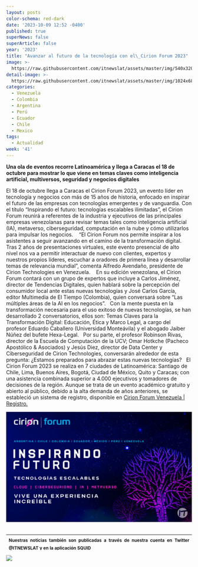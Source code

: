 ```yaml
---
layout: posts
color-schema: red-dark
date: '2023-10-09 12:52 -0400'
published: true
superNews: false
superArticle: false
year: '2023'
title: "Avanzar al futuro de la tecnología con el\_Cirion Forum 2023"
image: >-
  https://raw.githubusercontent.com/itnewslat/assets/master/img/540x320/Cirion-Forum-p.jpg
detail-image: >-
  https://raw.githubusercontent.com/itnewslat/assets/master/img/1024x680/Cirion-Forum-g.jpg
categories:
  - Venezuela
  - Colombia
  - Argentina
  - Perú
  - Ecuador
  - Chile
  - Mexico
tags:
  - Actualidad
week: '41'
---
```

**Una ola de eventos recorre Latinoamérica y llega a Caracas el 18 de octubre para mostrar lo que viene en temas claves como inteligencia artificial, multiversos, seguridad y negocios digitales**

El 18 de octubre llega a Caracas el Cirion Forum 2023, un evento líder en tecnología y negocios con más de 15 años de historia, enfocado en inspirar el futuro de las empresas con tecnologías emergentes y de vanguardia. Con el título “Inspirando el futuro: tecnologías escalables ilimitadas”, el Cirion Forum reunirá a referentes de la industria y ejecutivos de las principales empresas venezolanas para revisar temas tales como inteligencia artificial (IA), metaverso, ciberseguridad, computación en la nube y cómo utilizarlos para impulsar los negocios. 
 
“El Cirion Forum nos permite inspirar a los asistentes a seguir avanzando en el camino de la transformación digital. Tras 2 años de presentaciones virtuales, este evento presencial de alto nivel nos va a permitir interactuar de nuevo con clientes, expertos y nuestros propios líderes, escuchar a oradores de primera línea y desarrollar temas de relevancia mundial”, comenta Alfredo Avendaño, presidente de Cirion Technologies en Venezuela. 
 
En su edición venezolana, el Cirion Forum contará con un grupo de expertos que incluye a Carlos Jiménez, director de Tendencias Digitales, quien hablará sobre la percepción del consumidor local ante estas nuevas tecnologías y José Carlos García, editor Multimedia de El Tiempo (Colombia), quien conversará sobre “Las múltiples áreas de la AI en los negocios”.
 
Con la mente puesta en la transformación necesaria para el uso exitoso de nuevas tecnologías, se han desarrollado 2 conversatorios, ellos son: Temas Claves para la Transformación Digital: Educación, Ética y Marco Legal, a cargo del profesor Eduardo Caballero (Universidad Monteávila) y el abogado Jaiber Núñez del bufete Hexa-Legal.
 
Por su parte, el profesor Robinson Rivas, director de la Escuela de Computación de la UCV; Omar Hotkche (Pacheco Apostólico & Asociados) y Jesús Diez, director de Data Center y Ciberseguridad de Cirion Technologies, conversarán alrededor de esta pregunta: ¿Estamos preparados para abrazar estas nuevas tecnologías?
 
El Cirion Forum 2023 se realiza en 7 ciudades de Latinoamérica: Santiago de Chile, Lima, Buenos Aires, Bogotá, Ciudad de México, Quito y Caracas; con una asistencia combinada superior a 4.000 ejecutivos y tomadores de decisiones de la región. Aunque se trata de un evento académico gratuito y abierto al público, debido a la alta demanda de años anteriores, se estableció un sistema de registro, disponible en [Cirion Forum Venezuela | Registro.](https://www.weareadmit.com/skybox/eventos/cirion-forum/venezuela/) 

![](https://raw.githubusercontent.com/itnewslat/assets/master/img/540x320/Cirion-Forum-p.jpg)
 
<table style="height: 42px;" width="569">
<tbody>
<tr>
<td style="text-align: justify;"><sub><strong>Nuestras noticias también son publicadas a través de nuestra cuenta en Twitter <a href="https://twitter.com/itnewslat?lang=es">@ITNEWSLAT</a> y en la aplicación <a href="https://squidapp.co/en/">SQUID</a></strong></sub></td>
</tr>
</tbody>
</table>

<img src="https://tracker.metricool.com/c3po.jpg?hash=56f88a41e39ab42c063cc51676587a04"/>